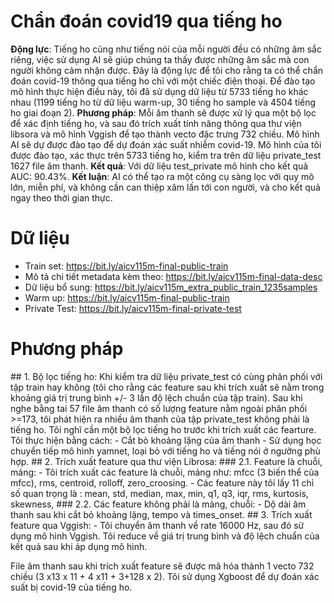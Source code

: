 # Chẩn đoán covid19 qua tiếng ho

 **Động lực**: Tiếng ho cũng như tiếng nói của mỗi người đều có những âm sắc riêng, việc sử dụng AI sẽ giúp chúng ta thấy được những âm sắc mà con người không cảm nhận được. Đây là động lực để tôi cho rằng ta có thể chẩn đoán covid-19 thông qua tiếng ho chỉ với một chiếc điện thoại. Để đào tạo mô hình thực hiện điều này, tôi đã sử dụng dữ liệu từ 5733 tiếng ho khác nhau (1199 tiếng ho từ dữ liệu warm-up, 30 tiếng ho sample và 4504 tiếng ho giai đoạn 2). **Phương pháp**: Mỗi âm thanh sẽ được xử lý qua một bộ lọc để xác định tiếng ho, và sau đó trích xuất tính năng thông qua thư viện libsora và mô hình Vggish để tạo thành vecto đặc trưng 732 chiều. Mô hình AI sẽ dự được đào tạo để dự đoán xác suất nhiễm covid-19. Mô hình của tôi được đào tạo, xác thực trên 5733 tiếng ho, kiểm tra trên dữ liệu private_test 1627 file âm thanh. **Kết quả**: Với dữ liệu test_private mô hình cho kết quả AUC: 90.43%. **Kết luận**: AI có thể tạo ra một công cụ sàng lọc với quy mô lớn, miễn phí, và không cần can thiệp xâm lấn tới con người, và cho kết quả ngay theo thời gian thực.

 # Dữ liệu

 - Train set: https://bit.ly/aicv115m-final-public-train
 - Mô tả chi tiết metadata kèm theo: https://bit.ly/aicv115m-final-data-desc
 - Dữ liệu bổ sung: https://bit.ly/aicv115m_extra_public_train_1235samples
 - Warm up: https://bit.ly/aicv115m-final-public-train
 - Private Test: https://bit.ly/aicv115m-final-private-test

# Phương pháp

<src img = 'https://i.imgur.com/JgfOy19.jpg'>
 ## 1.	Bộ lọc tiếng ho:
   Khi kiểm tra dữ liệu private_test có cùng phân phối với tập train hay không (tôi cho rằng các feature sau khi trích xuất sẽ nằm trong khoảng giá trị trung bình +/- 3 lần độ lệch chuẩn của tập train). Sau khi nghe bằng tai 57 file âm thanh có số lượng feature nằm ngoài phân phối >=173, tôi phát hiện ra nhiều âm thanh của tập private_test không phải là tiếng ho. Tôi nghĩ cần một bộ lọc tiếng ho trước khi trích xuất các fearture. Tôi thực hiện bằng cách:
-	Cắt bỏ khoảng lặng của âm thanh
-	Sử dụng học chuyển tiếp mô hình yamnet, loại bỏ với tiếng ho và tiếng nói ở ngưỡng phù hợp.
## 2.	Trích xuất feature qua thư viện Librosa:
### 2.1.	Feature là chuỗi, mảng:
-	Tôi trích xuất các feature là chuỗi, mảng như: mfcc (3 biến thể của mfcc), rms, centroid, rolloff, zero_croosing.
-	Các feature này tôi lấy 11 chỉ số quan trọng là : mean, std, median, max, min, q1, q3, iqr, rms, kurtosis, skewness,
### 2.2.	Các feature không phải là mảng, chuỗi:
-	Dộ dài âm thanh sau khi cắt bỏ khoảng lặng, tempo và  times_onset.
## 3.	Trích xuất feature qua Vggish:
-	Tôi chuyển âm thanh về rate 16000 Hz, sau đó sử dụng mô hình Vggish. Tôi reduce về giá trị trung bình và độ lệch chuẩn của kết quả sau khi áp dụng mô hình.

File âm thanh sau khi trích xuất feature sẽ được mã hóa thành 1 vecto 732 chiều (3 x13 x 11 + 4 x11 + 3+128 x 2). Tôi sử dụng Xgboost để dự đoán xác suất bị covid-19 của tiếng ho.

